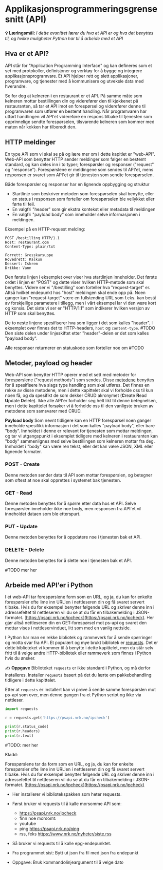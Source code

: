 Applikasjonsprogrammeringsgrensesnitt (API)
===========================================

**💡 Læringsmål:**
_I dette avsnittet lærer du hva et API er og hva det benyttes til, og hvilke muligheter Python har til å arbeide med et API_


## Hva er et API?
API står for "Application Programming Interface" og kan defineres som et set med protokoller, definisjoner og verktøy for å bygge og integrere applikasjonsprogramvare.
Et API hjelper rett og slett applikasjoner, programvare, og tjenester med å kommunisere og utveksle data med hverandre.

Se for deg at kelneren i en restaurant er et API. På samme måte som kelneren mottar bestillingen din og viderefører den til kjøkkenet på restauranten, så tar et API imot en forespørsel og viderefører denne til programvaren som utfører en bestemt handling.
Når programvaren har utført handlingen vil API'et videreføre en respons tilbake til tjenesten som opprinnelige sendte forespørselen,
tilsvarende kelneren som kommer med maten når kokken har tilberedt den.


## HTTP meldinger
En type API som vi skal se på og lære mer om i dette kapitlet er "web-API". 
Web-API som benytter HTTP sender meldinger som følger en bestemt standard, og kan deles inn i to typer; forespørsler og responser ("request" og "response"). Forespørslene er meldingene som sendes til API'et, mens responsen er svaret som API'et gir til tjenesten som sendte forespørselen.

Både forespørsler og responser har en lignende oppbygging og struktur

- Startlinje som beskriver metoden som forespørselen skal benytte, eller en status i responsen som forteller om forespørselen ble vellykket eller førte til feil.
- En valgfri "header" som gir ekstra kontekst eller metadata til meldingen
- En valgfri "payload body" som inneholder selve informasjonen i meldingen.

Eksempel på en HTTP-request melding:
```
POST /bestilling HTTP/1.1
Host: restaurant.com
Content-Type: plain/txt

Forrett: Gresskarsuppe
Hovedrett: Kalkun
Dessert: Iskrem
Drikke: Vann 
```

Den første linjen i eksemplet over viser hva startlinjen inneholder. Det første ordet i linjen er "POST" og dette viser hvilken HTTP-metode som skal benyttes.
Videre ser vi "/bestilling" som forteller hva "request-target" er. Altså hvilket endepunkt hos "host" meldingen skal ende opp på. Noen ganger kan "request-target" være en fullstending URL som f.eks. kan bestå av forskjellige parametere i tillegg, men i vårt eksempel lar vi den være kort og konsis.
Det siste vi ser er "HTTP/1.1" som indikerer hvilken versjon av HTTP som skal benyttes.

De to neste linjene spesifiserer hva som ligger i det som kalles "header". I eksemplet over finnes det to HTTP-headers, `host` og `content-type`. #TODO
Den siste delen under linjeskiftet etter "header"-delen er det som kalles "payload body".

Alle responser returnerer en statuskode som forteller noe om #TODO

## Metoder, payload og header
Web-API som benytter HTTP operer med et sett med metoder for forespørslene ("request methods") som sendes.
Disse [metodene](https://developer.mozilla.org/en-US/docs/Web/HTTP/Methods) benyttes for å spesifisere hva slags type handling som skal utføres.
Det finnes en rekke av disse metodene, men i dette kapittelet skal vi forholde oss til kun noen få, og da spesifikt de som dekker
CRUD akronymet (**C**reate **R**ead **U**pdate **D**elete). Ikke alle API'er forholder seg helt likt til denne betegnelsen, men i dette kapittelet forsøker vi å forholde oss til den vanligste bruken av metodene som samsvarer med CRUD.

**Payload body**
Som nevnt tidligere kan en HTTP forespørsel noen ganger inneholde spesifikk informasjon i det som kalles "payload body", eller bare "body". Innholdet i denne er relevant for tjenesten som mottar meldingen, og tar vi utgangspunkt i eksemplet tidligere med kelneren i restauranten kan "body" sammenlignes med selve bestillingen som kelneren mottar fra deg.
Innholdet i "body" kan være ren tekst, eller det kan være JSON, XML eller lignende formater.

### POST - Create
Denne metoden sender data til API som mottar forespørslen, og betegner som oftest at noe skal opprettes i systemet bak tjenesten.

### GET - Read
Denne metoden benyttes for å spørre etter data hos et API. Selve forespørslen inneholder ikke noe body, men responsen fra API'et vil inneholdet dataen som ble etterspurt.

### PUT - Update
Denne metoden benyttes for å oppdatere noe i tjenesten bak et API. 

### DELETE - Delete
Denne metoden benyttes for å slette noe i tjenesten bak et API.

#TODO mer her

## Arbeide med API'er i Python
I et web-API tar forespørslene form som en URL, og ja, du kan for enkelte forespørsler ofte lime inn URL'en i nettleseren din og få svaret servert tilbake.
Hvis du for eksempel benytter følgende URL og skriver denne inn i adressefeltet til nettleseren vil du se at du får en tilbakemelding i JSON-formatet.
[https://psapi.nrk.no/ipcheck](https://psapi.nrk.no/ipcheck). Her gjør altså nettleseren din en GET-forespørsel mot ps-api og svaret den mottar vises i nettleservinduet, litt som med en vanlig nettside.

I Python har man en rekke bibliotek og rammeverk for å sende spørringer og motta svar fra API.
Et populært og mye brukt bibliotek er [requests](https://requests.readthedocs.io/en/latest/). 
Det er dette biblioteket vi kommer til å benytte i dette kapittelet, men du står selv fritt til å velge andre HTTP-bibliotek eller rammeverk som finnes i Python hvis du ønsker.

✍️ **Oppgave** Biblioteket `requests` er ikke standard i Python, og må derfor installeres. Installer `requests` basert på det du lærte om pakkebehandling tidligere i dette kapittelet.

Etter at `requests` er installert kan vi prøve å sende samme forespørslen mot ps-api som over, men denne gangen fra et Python script og ikke via nettleser.
```python
import requests

r = requests.get('https://psapi.nrk.no/ipcheck')

print(r.status_code)
print(r.headers)
print(r.text)
```

#TODO: mer her

Kladd:

Forespørslene tar da form som en URL, og ja, du kan for enkelte forespørsler ofte lime inn URL'en i nettleseren din og få svaret servert tilbake.
Hvis du for eksempel benytter følgende URL og skriver denne inn i adressefeltet til nettleseren vil du se at du får en tilbakemelding i JSON-formatet.
[https://psapi.nrk.no/ipcheck](https://psapi.nrk.no/ipcheck)


* Her installerer vi bibliotekspakken som heter requests.
* Først bruker vi requests til å kalle morsomme API som:
    - https://psapi.nrk.no/ipcheck
    - finn noe morsomt:
    - youtube
    - ping https://psapi.nrk.no/ping
    - rss, feks https://www.nrk.no/nyheter/siste.rss

* Så bruker vi requests til å kalle epg-endepunktet.
* Fra programmet sist: Bytt ut json fra fil med json fra endepunkt
* Oppgave: Bruk kommandolinjeargument til å velge dato
